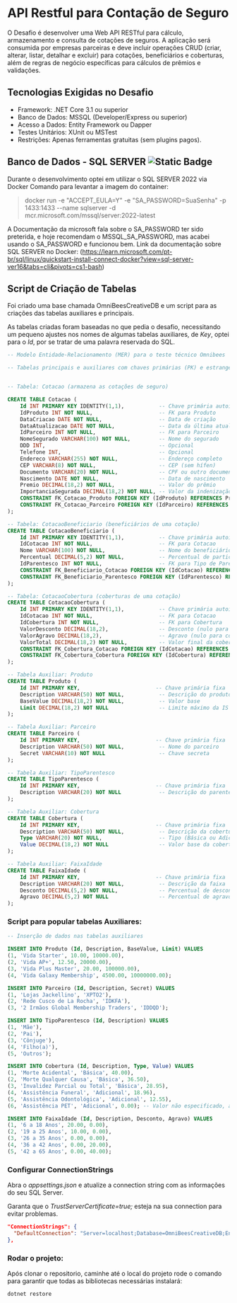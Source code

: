 # API Restful para Contação de Seguro
O Desafio é desenvolver uma Web API RESTful para cálculo, armazenamento e consulta de cotações de seguros. A aplicação será consumida por empresas parceiras e deve incluir operações CRUD (criar, alterar, listar, detalhar e excluir) para cotações, beneficiários e coberturas, além de regras de negócio específicas para cálculos de prêmios e validações.

## Tecnologias Exigidas no Desafio
- Framework: .NET Core 3.1 ou superior
- Banco de Dados: MSSQL (Developer/Express ou superior)
- Acesso a Dados: Entity Framework ou Dapper
- Testes Unitários: XUnit ou MSTest
- Restrições: Apenas ferramentas gratuitas (sem plugins pagos).
  
## Banco de Dados - SQL SERVER ![Static Badge](https://img.shields.io/badge/Docker-blue?logo=Docker)
Durante o desenvolvimento optei em utilizar o SQL SERVER 2022 via Docker
Comando para levantar a imagem do container:

> docker run -e "ACCEPT_EULA=Y" -e "SA_PASSWORD=SuaSenha" -p 1433:1433 --name sqlserver -d mcr.microsoft.com/mssql/server:2022-latest

A Documentação da microsoft fala sobre o SA_PASSWORD ter sido preterida, e hoje recomendam o MSSQL_SA_PASSWORD, mas acabei usando o SA_PASSWORD 
e funcionou bem.
Link da documentação sobre SQL SERVER no Docker:  (https://learn.microsoft.com/pt-br/sql/linux/quickstart-install-connect-docker?view=sql-server-ver16&tabs=cli&pivots=cs1-bash)
## Script de Criação de Tabelas
Foi criado uma base chamada OmniBeesCreativeDB e um script para as criações das tabelas auxiliares e principais. 

As tabelas criadas foram baseadas no que pedia o desafio, necessitando um pequeno ajustes nos nomes de algumas tabelas auxiliares, de *Key*, optei para o *Id*, por se tratar de uma palavra reservada do SQL.
  ```sql
  -- Modelo Entidade-Relacionamento (MER) para o teste técnico Omnibees
  
  -- Tabelas principais e auxiliares com chaves primárias (PK) e estrangeiras (FK)
  
  
  -- Tabela: Cotacao (armazena as cotações de seguro)
  
  CREATE TABLE Cotacao (
      Id INT PRIMARY KEY IDENTITY(1,1),           -- Chave primária autoincremental
      IdProduto INT NOT NULL,                     -- FK para Produto
      DataCriacao DATE NOT NULL,                  -- Data de criação
      DataAtualizacao DATE NOT NULL,              -- Data da última atualização
      IdParceiro INT NOT NULL,                    -- FK para Parceiro
      NomeSegurado VARCHAR(100) NOT NULL,         -- Nome do segurado
      DDD INT,                                    -- Opcional
      Telefone INT,                               -- Opcional
      Endereco VARCHAR(255) NOT NULL,             -- Endereço completo
      CEP VARCHAR(8) NOT NULL,                    -- CEP (sem hífen)
      Documento VARCHAR(20) NOT NULL,             -- CPF ou outro documento
      Nascimento DATE NOT NULL,                   -- Data de nascimento
      Premio DECIMAL(18,2) NOT NULL,              -- Valor do prêmio
      ImportanciaSegurada DECIMAL(18,2) NOT NULL, -- Valor da indenização
      CONSTRAINT FK_Cotacao_Produto FOREIGN KEY (IdProduto) REFERENCES Produto(Id),
      CONSTRAINT FK_Cotacao_Parceiro FOREIGN KEY (IdParceiro) REFERENCES Parceiro(Id)
  );
  
  -- Tabela: CotacaoBeneficiario (beneficiários de uma cotação)
  CREATE TABLE CotacaoBeneficiario (
      Id INT PRIMARY KEY IDENTITY(1,1),           -- Chave primária autoincremental
      IdCotacao INT NOT NULL,                     -- FK para Cotacao
      Nome VARCHAR(100) NOT NULL,                 -- Nome do beneficiário
      Percentual DECIMAL(5,2) NOT NULL,           -- Percentual de participação (máx 100.00)
      IdParentesco INT NOT NULL,                  -- FK para Tipo de Parentesco
      CONSTRAINT FK_Beneficiario_Cotacao FOREIGN KEY (IdCotacao) REFERENCES Cotacao(Id),
      CONSTRAINT FK_Beneficiario_Parentesco FOREIGN KEY (IdParentesco) REFERENCES TipoParentesco(Id)
  );
  
  -- Tabela: CotacaoCobertura (coberturas de uma cotação)
  CREATE TABLE CotacaoCobertura (
      Id INT PRIMARY KEY IDENTITY(1,1),           -- Chave primária autoincremental
      IdCotacao INT NOT NULL,                     -- FK para Cotacao
      IdCobertura INT NOT NULL,                   -- FK para Cobertura
      ValorDesconto DECIMAL(18,2),                -- Desconto (nulo para coberturas adicionais)
      ValorAgravo DECIMAL(18,2),                  -- Agravo (nulo para coberturas adicionais)
      ValorTotal DECIMAL(18,2) NOT NULL,          -- Valor final da cobertura
      CONSTRAINT FK_Cobertura_Cotacao FOREIGN KEY (IdCotacao) REFERENCES Cotacao(Id),
      CONSTRAINT FK_Cobertura_Cobertura FOREIGN KEY (IdCobertura) REFERENCES Cobertura(Id)
  );
  
  -- Tabela Auxiliar: Produto
  CREATE TABLE Produto (
      Id INT PRIMARY KEY,                        -- Chave primária fixa
      Description VARCHAR(50) NOT NULL,           -- Descrição do produto
      BaseValue DECIMAL(18,2) NOT NULL,           -- Valor base
      Limit DECIMAL(18,2) NOT NULL                -- Limite máximo da IS
  );
  
  -- Tabela Auxiliar: Parceiro
  CREATE TABLE Parceiro (
      Id INT PRIMARY KEY,                        -- Chave primária fixa
      Description VARCHAR(50) NOT NULL,           -- Nome do parceiro
      Secret VARCHAR(10) NOT NULL                 -- Chave secreta
  );
  
  -- Tabela Auxiliar: TipoParentesco
  CREATE TABLE TipoParentesco (
      Id INT PRIMARY KEY,                        -- Chave primária fixa
      Description VARCHAR(20) NOT NULL            -- Descrição do parentesco
  );
  
  -- Tabela Auxiliar: Cobertura
  CREATE TABLE Cobertura (
      Id INT PRIMARY KEY,                        -- Chave primária fixa
      Description VARCHAR(50) NOT NULL,           -- Descrição da cobertura
      Type VARCHAR(20) NOT NULL,                  -- Tipo (Básica ou Adicional)
      Value DECIMAL(18,2) NOT NULL                -- Valor base da cobertura
  );
  
  -- Tabela Auxiliar: FaixaIdade
  CREATE TABLE FaixaIdade (
      Id INT PRIMARY KEY,                        -- Chave primária fixa
      Description VARCHAR(20) NOT NULL,           -- Descrição da faixa
      Desconto DECIMAL(5,2) NOT NULL,             -- Percentual de desconto
      Agravo DECIMAL(5,2) NOT NULL                -- Percentual de agravo
  );

```
### Script para popular tabelas Auxiliares:
```sql
-- Inserção de dados nas tabelas auxiliares

INSERT INTO Produto (Id, Description, BaseValue, Limit) VALUES
(1, 'Vida Starter', 10.00, 10000.00),
(2, 'Vida AP+', 12.50, 20000.00),
(3, 'Vida Plus Master', 20.00, 100000.00),
(4, 'Vida Galaxy Membership', 4500.00, 10000000.00);

INSERT INTO Parceiro (Id, Description, Secret) VALUES
(1, 'Lojas Jackellino', 'XPTO2'),
(2, 'Rede Cusco de La Rocha', 'IDKFA'),
(3, '2 Irmãos Global Membership Traders', 'IDDQD');

INSERT INTO TipoParentesco (Id, Description) VALUES
(1, 'Mãe'),
(2, 'Pai'),
(3, 'Cônjuge'),
(4, 'Filho(a)'),
(5, 'Outros');

INSERT INTO Cobertura (Id, Description, Type, Value) VALUES
(1, 'Morte Acidental', 'Básica', 40.00),
(2, 'Morte Qualquer Causa', 'Básica', 36.50),
(3, 'Invalidez Parcial ou Total', 'Básica', 28.95),
(4, 'Assistência Funeral', 'Adicional', 18.96),
(5, 'Assistência Odontológica', 'Adicional', 12.55),
(6, 'Assistência PET', 'Adicional', 0.00); -- Valor não especificado, ajuste se necessário

INSERT INTO FaixaIdade (Id, Description, Desconto, Agravo) VALUES
(1, '6 a 18 Anos', 20.00, 0.00),
(2, '19 a 25 Anos', 10.00, 0.00),
(3, '26 a 35 Anos', 0.00, 0.00),
(4, '36 a 42 Anos', 0.00, 20.00),
(5, '42 a 65 Anos', 0.00, 40.00);
```
### Configurar ConnectionStrings
Abra o *appsettings.json* e atualize a connection string com as informações do seu SQL Server.

Garanta que o *TrustServerCertificate=true;* esteja na sua connection para evitar problemas.
```json
"ConnectionStrings": {
  "DefaultConnection": "Server=localhost;Database=OmniBeesCreativeDB;Encrypt=true;TrustServerCertificate=true;User Id=seu_user;Password=seu_pass;"
},
```
### Rodar o projeto:

Após clonar o repositorio, caminhe até o local do projeto rode o comando para garantir que todas as bibliotecas necessárias instalará:
```
dotnet restore
```


